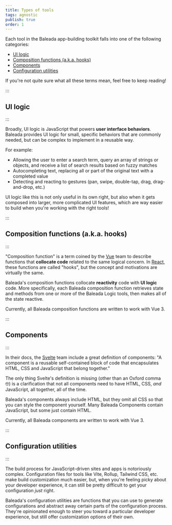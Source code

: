 ```yaml
---
title: Types of tools
tags: agnostic
publish: true
order: 1
---
```


Each tool in the Baleada app-building toolkit falls into one of the following categories:
- [UI logic](#ui-logic)
- [Composition functions (a.k.a. hooks)](#composition-functions-a-k-a-hooks)
- [Components](#components)
- [Configuration utilities](#configuration-utilities)

If you're not quite sure what all these terms mean, feel free to keep reading!


:::
## UI logic
:::

Broadly, UI logic is JavaScript that powers **user interface behaviors**. Baleada provides UI logic for small, specific behaviors that are commonly needed, but can be complex to implement in a reusable way.

For example:
- Allowing the user to enter a search term, query an array of strings or objects, and receive a list of search results based on fuzzy matches
- Autocompleting text, replacing all or part of the original text with a completed value
- Detecting and reacting to gestures (pan, swipe, double-tap, drag, drag-and-drop, etc.)

UI logic like this is not only useful in its own right, but also when it gets composed into larger, more complicated UI features, which are way easier to build when you're working with the right tools!



:::
## Composition functions (a.k.a. hooks)
:::

"Composition function" is a term coined by the [Vue](https://vuejs.org) team to describe functions that **collocate code** related to the same logical concern. In [React](https://react.org), these functions are called "hooks", but the concept and motivations are virtually the same.

Baleada's composition functions collocate **reactivity** code with **UI logic** code. More specifically, each Baleada composition function retrieves state and methods from one or more of the Baleada Logic tools, then makes all of the state reactive.

Currently, all Baleada composition functions are written to work with Vue 3.



:::
## Components
:::

In their docs, the [Svelte](https://svelte.dev) team include a great definition of components: "A component is a reusable self-contained block of code that encapsulates HTML, CSS and JavaScript that belong together."

The only thing Svelte's definition is missing (other than an Oxford comma 🤓) is a clarification that not all components need to have HTML, CSS, _and_ JavaScript, all together, all of the time. 

Baleada's components always include HTML, but they omit all CSS so that you can style the component yourself. Many Baleada Components contain JavaScript, but some just contain HTML.

Currently, all Baleada components are written to work with Vue 3.


:::
## Configuration utilities
:::

The build process for JavaScript-driven sites and apps is notoriously complex. Configuration files for tools like Vite, Rollup, Tailwind CSS, etc. make build customization much easier, but, when you're feeling picky about your developer experience, it can still be pretty difficult to get your configuration _just_ right.

Baleada's configuration utilities are functions that you can use to generate configurations and abstract away certain parts of the configuration process. They're opinionated enough to steer you toward a particular developer experience, but still offer customization options of their own.
